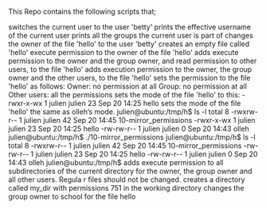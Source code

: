 This Repo contains the following scripts that;

switches the current user to the user 'betty'
prints the effective username of the current user
prints all the groups the current user is part of
changes the owner of the file 'hello' to the user 'betty'
creates an empty file called 'hello'
execute permission to the owner of the file 'hello'
adds execute permission to the owner and the group owner, and read permission to other users, to the file 'hello'
adds execution permission to the owner, the group owner and the other users, to the file 'hello'
sets the permission to the file 'hello' as follows: Owner: no permission at all Group: no permission at all Other users: all the permissions
sets the mode of the file 'hello' to this: -rwxr-x-wx 1 julien julien 23 Sep 20 14:25 hello
sets the mode of the file 'hello' the same as olleh’s mode. julien@ubuntu:/tmp/h$ ls -l total 8 -rwxrw-r-- 1 julien julien 42 Sep 20 14:45 10-mirror_permissions -rwxr-x-wx 1 julien julien 23 Sep 20 14:25 hello -rw-rw-r-- 1 julien julien 0 Sep 20 14:43 olleh julien@ubuntu:/tmp/h$ ./10-mirror_permissions julien@ubuntu:/tmp/h$ ls -l total 8 -rwxrw-r-- 1 julien julien 42 Sep 20 14:45 10-mirror_permissions -rw-rw-r-- 1 julien julien 23 Sep 20 14:25 hello -rw-rw-r-- 1 julien julien 0 Sep 20 14:43 olleh julien@ubuntu:/tmp/h$
adds execute permission to all subdirectories of the current directory for the owner, the group owner and all other users. Regula r files should not be changed.
creates a directory called my_dir with permissions 751 in the working directory
changes the group owner to school for the file hello
